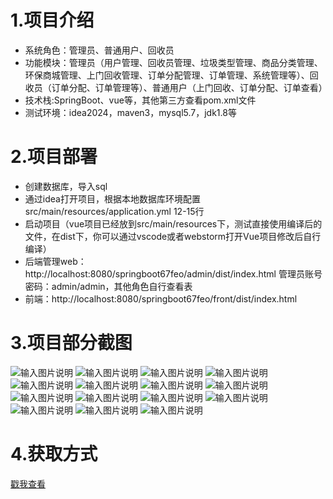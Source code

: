 # 1.项目介绍
- 系统角色：管理员、普通用户、回收员
- 功能模块：管理员（用户管理、回收员管理、垃圾类型管理、商品分类管理、环保商城管理、上门回收管理、订单分配管理、订单管理、系统管理等）、回收员（订单分配、订单管理等）、普通用户（上门回收、订单分配、订单查看）
- 技术栈:SpringBoot、vue等，其他第三方查看pom.xml文件
- 测试环境：idea2024，maven3，mysql5.7，jdk1.8等
# 2.项目部署
- 创建数据库，导入sql
- 通过idea打开项目，根据本地数据库环境配置 src/main/resources/application.yml 12-15行
- 启动项目（vue项目已经放到src/main/resources下，测试直接使用编译后的文件，在dist下，你可以通过vscode或者webstorm打开Vue项目修改后自行编译）
- 后端管理web：http://localhost:8080/springboot67feo/admin/dist/index.html  管理员账号密码：admin/admin，其他角色自行查看表
- 前端：http://localhost:8080/springboot67feo/front/dist/index.html
# 3.项目部分截图
![输入图片说明](1.png)
![输入图片说明](2.png)
![输入图片说明](3.png)
![输入图片说明](4.png)
![输入图片说明](5.png)
![输入图片说明](6.png)
![输入图片说明](7.png)
![输入图片说明](8.png)
![输入图片说明](9.png)
![输入图片说明](91.png)
![输入图片说明](92.png)
![输入图片说明](93.png)
![输入图片说明](94.png)
![输入图片说明](95.png)
![输入图片说明](96.png)

# 4.获取方式
[戳我查看](https://gitee.com/aven999/mall)